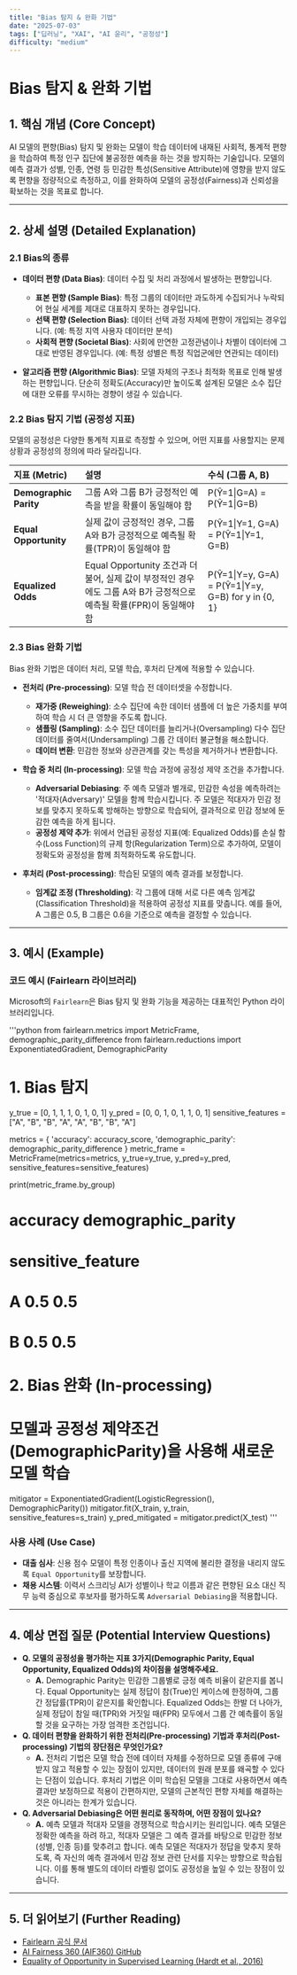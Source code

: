 ```yaml
---
title: "Bias 탐지 & 완화 기법"
date: "2025-07-03"
tags: ["딥러닝", "XAI", "AI 윤리", "공정성"]
difficulty: "medium"
---
```


# Bias 탐지 & 완화 기법

## 1. 핵심 개념 (Core Concept)

AI 모델의 편향(Bias) 탐지 및 완화는 모델이 학습 데이터에 내재된 사회적, 통계적 편향을 학습하여 특정 인구 집단에 불공정한 예측을 하는 것을 방지하는 기술입니다. 모델의 예측 결과가 성별, 인종, 연령 등 민감한 특성(Sensitive Attribute)에 영향을 받지 않도록 편향을 정량적으로 측정하고, 이를 완화하여 모델의 공정성(Fairness)과 신뢰성을 확보하는 것을 목표로 합니다.

---

## 2. 상세 설명 (Detailed Explanation)

### 2.1 Bias의 종류

*   **데이터 편향 (Data Bias)**: 데이터 수집 및 처리 과정에서 발생하는 편향입니다.
    *   **표본 편향 (Sample Bias)**: 특정 그룹의 데이터만 과도하게 수집되거나 누락되어 현실 세계를 제대로 대표하지 못하는 경우입니다.
    *   **선택 편향 (Selection Bias)**: 데이터 선택 과정 자체에 편향이 개입되는 경우입니다. (예: 특정 지역 사용자 데이터만 분석)
    *   **사회적 편향 (Societal Bias)**: 사회에 만연한 고정관념이나 차별이 데이터에 그대로 반영된 경우입니다. (예: 특정 성별은 특정 직업군에만 연관되는 데이터)

*   **알고리즘 편향 (Algorithmic Bias)**: 모델 자체의 구조나 최적화 목표로 인해 발생하는 편향입니다. 단순히 정확도(Accuracy)만 높이도록 설계된 모델은 소수 집단에 대한 오류를 무시하는 경향이 생길 수 있습니다.

### 2.2 Bias 탐지 기법 (공정성 지표)

모델의 공정성은 다양한 통계적 지표로 측정할 수 있으며, 어떤 지표를 사용할지는 문제 상황과 공정성의 정의에 따라 달라집니다.

| 지표 (Metric) | 설명 | 수식 (그룹 A, B) |
| :--- | :--- | :--- |
| **Demographic Parity** | 그룹 A와 그룹 B가 긍정적인 예측을 받을 확률이 동일해야 함 | P(Ŷ=1\|G=A) = P(Ŷ=1\|G=B) |
| **Equal Opportunity** | 실제 값이 긍정적인 경우, 그룹 A와 B가 긍정적으로 예측될 확률(TPR)이 동일해야 함 | P(Ŷ=1\|Y=1, G=A) = P(Ŷ=1\|Y=1, G=B) |
| **Equalized Odds** | Equal Opportunity 조건과 더불어, 실제 값이 부정적인 경우에도 그룹 A와 B가 긍정적으로 예측될 확률(FPR)이 동일해야 함 | P(Ŷ=1\|Y=y, G=A) = P(Ŷ=1\|Y=y, G=B) for y in {0, 1} |

### 2.3 Bias 완화 기법

Bias 완화 기법은 데이터 처리, 모델 학습, 후처리 단계에 적용할 수 있습니다.

*   **전처리 (Pre-processing)**: 모델 학습 전 데이터셋을 수정합니다.
    *   **재가중 (Reweighing)**: 소수 집단에 속한 데이터 샘플에 더 높은 가중치를 부여하여 학습 시 더 큰 영향을 주도록 합니다.
    *   **샘플링 (Sampling)**: 소수 집단 데이터를 늘리거나(Oversampling) 다수 집단 데이터를 줄여서(Undersampling) 그룹 간 데이터 불균형을 해소합니다.
    *   **데이터 변환**: 민감한 정보와 상관관계를 갖는 특성을 제거하거나 변환합니다.

*   **학습 중 처리 (In-processing)**: 모델 학습 과정에 공정성 제약 조건을 추가합니다.
    *   **Adversarial Debiasing**: 주 예측 모델과 별개로, 민감한 속성을 예측하려는 '적대자(Adversary)' 모델을 함께 학습시킵니다. 주 모델은 적대자가 민감 정보를 맞추지 못하도록 방해하는 방향으로 학습되어, 결과적으로 민감 정보에 둔감한 예측을 하게 됩니다.
    *   **공정성 제약 추가**: 위에서 언급된 공정성 지표(예: Equalized Odds)를 손실 함수(Loss Function)의 규제 항(Regularization Term)으로 추가하여, 모델이 정확도와 공정성을 함께 최적화하도록 유도합니다.

*   **후처리 (Post-processing)**: 학습된 모델의 예측 결과를 보정합니다.
    *   **임계값 조정 (Thresholding)**: 각 그룹에 대해 서로 다른 예측 임계값(Classification Threshold)을 적용하여 공정성 지표를 맞춥니다. 예를 들어, A 그룹은 0.5, B 그룹은 0.6을 기준으로 예측을 결정할 수 있습니다.

---

## 3. 예시 (Example)

### 코드 예시 (Fairlearn 라이브러리)

Microsoft의 `Fairlearn`은 Bias 탐지 및 완화 기능을 제공하는 대표적인 Python 라이브러리입니다.

'''python
from fairlearn.metrics import MetricFrame, demographic_parity_difference
from fairlearn.reductions import ExponentiatedGradient, DemographicParity

# 1. Bias 탐지
y_true = [0, 1, 1, 1, 0, 1, 0, 1]
y_pred = [0, 0, 1, 0, 1, 1, 0, 1]
sensitive_features = ["A", "B", "B", "A", "A", "B", "B", "A"]

metrics = {
    'accuracy': accuracy_score,
    'demographic_parity': demographic_parity_difference
}
metric_frame = MetricFrame(metrics=metrics,
                           y_true=y_true,
                           y_pred=y_pred,
                           sensitive_features=sensitive_features)

print(metric_frame.by_group)
#           accuracy  demographic_parity
# sensitive_feature
# A              0.5                 0.5
# B              0.5                 0.5

# 2. Bias 완화 (In-processing)
# 모델과 공정성 제약조건(DemographicParity)을 사용해 새로운 모델 학습
mitigator = ExponentiatedGradient(LogisticRegression(), DemographicParity())
mitigator.fit(X_train, y_train, sensitive_features=s_train)
y_pred_mitigated = mitigator.predict(X_test)
'''

### 사용 사례 (Use Case)

*   **대출 심사**: 신용 점수 모델이 특정 인종이나 출신 지역에 불리한 결정을 내리지 않도록 `Equal Opportunity`를 보장합니다.
*   **채용 시스템**: 이력서 스크리닝 AI가 성별이나 학교 이름과 같은 편향된 요소 대신 직무 능력 중심으로 후보자를 평가하도록 `Adversarial Debiasing`을 적용합니다.

---

## 4. 예상 면접 질문 (Potential Interview Questions)

*   **Q. 모델의 공정성을 평가하는 지표 3가지(Demographic Parity, Equal Opportunity, Equalized Odds)의 차이점을 설명해주세요.**
    *   **A.** Demographic Parity는 민감한 그룹별로 긍정 예측 비율이 같은지를 봅니다. Equal Opportunity는 실제 정답이 참(True)인 케이스에 한정하여, 그룹 간 정답률(TPR)이 같은지를 확인합니다. Equalized Odds는 한발 더 나아가, 실제 정답이 참일 때(TPR)와 거짓일 때(FPR) 모두에서 그룹 간 예측률이 동일할 것을 요구하는 가장 엄격한 조건입니다.
*   **Q. 데이터 편향을 완화하기 위한 전처리(Pre-processing) 기법과 후처리(Post-processing) 기법의 장단점은 무엇인가요?**
    *   **A.** 전처리 기법은 모델 학습 전에 데이터 자체를 수정하므로 모델 종류에 구애받지 않고 적용할 수 있는 장점이 있지만, 데이터의 원래 분포를 왜곡할 수 있다는 단점이 있습니다. 후처리 기법은 이미 학습된 모델을 그대로 사용하면서 예측 결과만 보정하므로 적용이 간편하지만, 모델의 근본적인 편향 자체를 해결하는 것은 아니라는 한계가 있습니다.
*   **Q. Adversarial Debiasing은 어떤 원리로 동작하며, 어떤 장점이 있나요?**
    *   **A.** 예측 모델과 적대자 모델을 경쟁적으로 학습시키는 원리입니다. 예측 모델은 정확한 예측을 하려 하고, 적대자 모델은 그 예측 결과를 바탕으로 민감한 정보(성별, 인종 등)를 맞추려고 합니다. 예측 모델은 적대자가 정답을 맞추지 못하도록, 즉 자신의 예측 결과에서 민감 정보 관련 단서를 지우는 방향으로 학습됩니다. 이를 통해 별도의 데이터 라벨링 없이도 공정성을 높일 수 있는 장점이 있습니다.

---

## 5. 더 읽어보기 (Further Reading)

*   [Fairlearn 공식 문서](https://fairlearn.org/)
*   [AI Fairness 360 (AIF360) GitHub](https://github.com/Trusted-AI/AIF360)
*   [Equality of Opportunity in Supervised Learning (Hardt et al., 2016)](https://arxiv.org/abs/1610.02413)